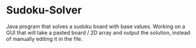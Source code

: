# Sudoku-Solver
Java program that solves a sudoku board with base values.
Working on a GUI that will take a pasted board / 2D array and output the solution, instead of manually editing it in the file.
